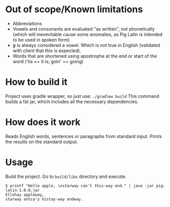 Out of scope/Known limitations
===
 * Abbreviations
 * Vowels and consonants are evaluated "as written", not phonetically (which will inevevitable cause some anomalies, as Pig Latin is intended to be used in spoken form)
 * **y** is always considered a vowel. Which is not true in English (validated with client that this is expected).
 * Words that are shortened using apostrophe at the end or start of the word ('tis == it is; goin' == going)
 
 
How to build it
===
Project uses gradle wrapper, so just use:
`./gradlew build`
This command builds a fat jar, which includes all the necessary dependencies.

How does it work
===
Reads English words, sentences or paragraphs from standard input. Prints the results on the standard output.

Usage
===
Build the project. Go to `build/libs` directory and execute.
```
$ printf "Hello apple, \nstarway can't this-way end." | java -jar pig-latin-1.0.0.jar
Ellohay appleway,
starway antca'y histay-way endway.

```

